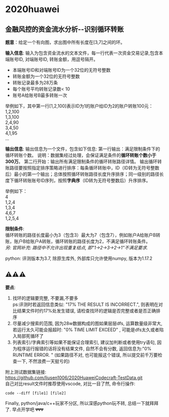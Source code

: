 # 2020huawei
## 金融风控的资金流水分析--识别循环转账

**题意**：给定一个有向图，求出图中所有长度在[3,7]之间的环。  

**输入信息**: 输入为包含资金流水的文本文件，每一行代表一次资金交易记录,包含本端账号ID, 对端账号ID, 转账金额，用逗号隔开。
+ 本端账号ID和对端账号ID为一个32位的无符号整数
+ 转账金额为一个32位的无符号整数
+ 转账记录最多为28万条
+ 每个账号平均转账记录数< 10
+ 账号A给账号B最多转账一次
>
举例如下，其中第一行[1,2,100]表示ID为1的账户给ID为2的账户转账100元：  
1,2,100  
1,3,100  
2,4,90  
3,4,50  
4,1,95  
...

**输出信息**: 
输出信息为一个文件，包含如下信息:
第一行输出：满足限制条件下的循环转账个数。
说明：数据集经过处理，会保证满足条件的**循环转账个数小于300万**。
第二行开始：输出所有满足限制条件的循环转账路径详情。
输出循环转账路径要按照指定排序策略进行排序：每条循环转账中，ID（ID转为无符号整数后）最小的第一个输出；总体按照循环转账路径长度升序排序；同一级别的路径长度下循环转账账号ID序列，按照**字典序**（ID转为无符号整数后）升序排序。  
>
举例如下：  
4  
1,2,4  
1,3,4  
4,6,7  
1,2,5,4  

**限制条件**:  
循环转账的路径长度最小为3（包含3）最大为7（包含7），例如账户A给账户B转账，账户B给账户A转账，循环转账的路径长度为2，不满足循环转账条件。  
*另: 官网补充: 路径中不允许出现重复结点, 即"1->2->3->2->1"不满足要求.*

python: 评测版本为3.7, 除原生库外, 外部库只允许使用numpy, 版本为1.17.2  

## ⚠️⚠️⚠️  
**要点**: 
1. 找环的逻辑要完整, 不要漏,不要多  
   ps:评测时若返回信息类似:  "17% THE RESULT IS INCORRECT.", 则表明在对比结果文件时约17%处发生错误, 请检查找环的逻辑是否完整或者是否正确排序
2. 尽量减少搜索的范围, 因为28w数据构成的图如果层层dfs, 运算数量级非常大, 若运行太久可能会报超时: "0% TIME LIMIT EXCEED" , 可能是dfs太久或者陷入局部死循环了
3. 列表索引/字典索引等如果不能保证合理索引, 建议加判断或者使用try语句, 因为程序运行报错的话将没有结果文件, 自然不会有分数, 返回信息为:"0% RUNTIME ERROR. " (如果路径不对, 也可能报这个错误, 所以提交前千万要检查一下, 不然浪费一天挺亏的)

附上测试数据集链接:  
https://github.com/liusen1006/2020HuaweiCodecraft-TestData.git  
自己对比result文件时推荐使用vscode, 对比一目了然, 命令行操作: 
```shell
code --diff [file1] [file2]
```

Finally, python/java/c++玩家不分区, 所以深感python玩不转, 总结一下就拜拜了. 早点开学吧 💔💔💔 